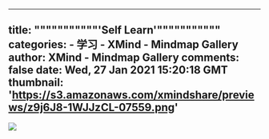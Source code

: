 
---
title: """""""""""'Self Learn'"""""""""""
categories: 
    - 学习
    - XMind - Mindmap Gallery
author: XMind - Mindmap Gallery
comments: false
date: Wed, 27 Jan 2021 15:20:18 GMT
thumbnail: 'https://s3.amazonaws.com/xmindshare/previews/z9j6J8-1WJJzCL-07559.png'
---

<div>   
<img src="https://s3.amazonaws.com/xmindshare/previews/z9j6J8-1WJJzCL-07559.png" referrerpolicy="no-referrer">  
</div>
            